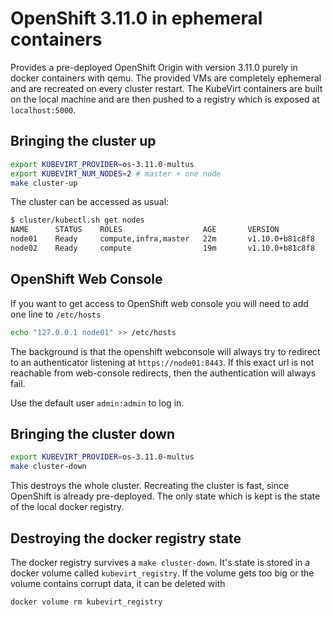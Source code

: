 # OpenShift 3.11.0 in ephemeral containers

Provides a pre-deployed OpenShift Origin with version 3.11.0 purely in docker
containers with qemu. The provided VMs are completely ephemeral and are
recreated on every cluster restart. The KubeVirt containers are built on the
local machine and are then pushed to a registry which is exposed at
`localhost:5000`.

## Bringing the cluster up

```bash
export KUBEVIRT_PROVIDER=os-3.11.0-multus
export KUBEVIRT_NUM_NODES=2 # master + one node
make cluster-up
```

The cluster can be accessed as usual:

```bash
$ cluster/kubectl.sh get nodes
NAME      STATUS    ROLES                  AGE       VERSION
node01    Ready     compute,infra,master   22m       v1.10.0+b81c8f8
node02    Ready     compute                19m       v1.10.0+b81c8f8
```

## OpenShift Web Console

If you want to get access to OpenShift web console you will need to add one line to `/etc/hosts`
```bash
echo "127.0.0.1 node01" >> /etc/hosts
```

The background is that the openshift webconsole will always try to redirect to
an authenticator listening at `https://node01:8443`. If this exact url is not
reachable from web-console redirects, then the authentication will always fail.

Use the default user `admin:admin` to log in.

## Bringing the cluster down

```bash
export KUBEVIRT_PROVIDER=os-3.11.0-multus
make cluster-down
```

This destroys the whole cluster. Recreating the cluster is fast, since OpenShift
is already pre-deployed. The only state which is kept is the state of the local
docker registry.

## Destroying the docker registry state

The docker registry survives a `make cluster-down`. It's state is stored in a
docker volume called `kubevirt_registry`. If the volume gets too big or the
volume contains corrupt data, it can be deleted with

```bash
docker volume rm kubevirt_registry
```
